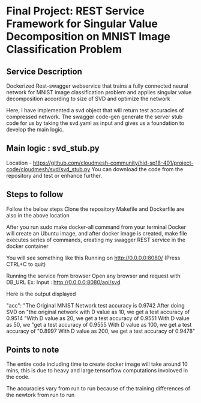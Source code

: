# Final Project: REST Service Framework for Singular Value Decomposition on MNIST Image Classification Problem


## Service Description

Dockerized Rest-swagger webservice  that trains a fully connected neural network
for  MNIST image classification problem and applies singular value decomposition
according to size of SVD and optimize the network

Here, I have implemented a svd object that will return test accuracies of
compressed network. The swagger code-gen generate the server stub code for us by
taking the svd.yaml as input and gives us a foundation to develop the main
logic.

## Main logic : svd_stub.py

Location - https://github.com/cloudmesh-community/hid-sp18-401/project-code/cloudmesh/svd/svd_stub.py
You can download the code from the repository and test or enhance further.

## Steps to follow 

Follow the below steps Clone the repository Makefile and Dockerfile are also in
the above location

After you run sudo make docker-all command from your terminal Docker will create
an Ubuntu image, and after docker image is created, make file executes series of
commands, creating my swagger REST service in the docker container

You will see something like this Running on http://0.0.0.0:8080/ (Press CTRL+C
to quit)

Running the service from browser Open any browser and request with DB_URL Ex:
Input : http://0.0.0.0:8080/api/svd

Here is the output displayed

  "acc": "The Original MNIST Network test accuracy is 0.9742 After doing SVD on
  "the original network with D value as 10, we get a test accuracy of 0.9514
  "With D value as 20, we get a test accuracy of 0.9551 With D value as 50, we
  "get a test accuracy of 0.9555 With D value as 100, we get a test accuracy of
  "0.8997 With D value as 200, we get a test accuracy of 0.9478"


## Points to note

The entire code including time to create docker image will take around 10 mins,
this is due to heavy and large tensorflow computations involoved in the code.

The accuracies vary from run to run because of the training differences of the
newtork from run to run
